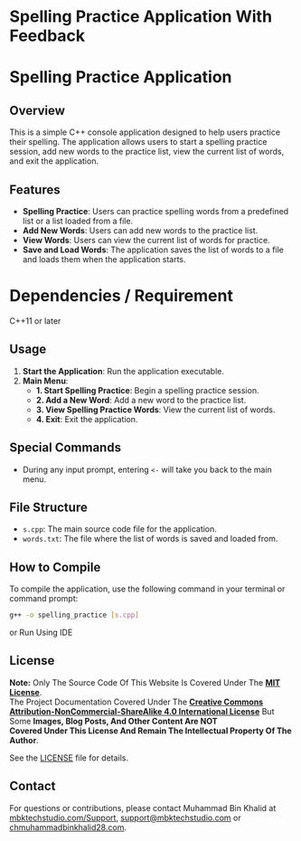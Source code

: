 # Spelling Practice Application With Feedback
# Spelling Practice Application

## Overview
This is a simple C++ console application designed to help users practice their spelling. The application allows users to start a spelling practice session, add new words to the practice list, view the current list of words, and exit the application.

## Features
- **Spelling Practice**: Users can practice spelling words from a predefined list or a list loaded from a file.
- **Add New Words**: Users can add new words to the practice list.
- **View Words**: Users can view the current list of words for practice.
- **Save and Load Words**: The application saves the list of words to a file and loads them when the application starts.

# Dependencies / Requirement
C++11 or later

## Usage
1. **Start the Application**: Run the application executable.
2. **Main Menu**:
    - **1. Start Spelling Practice**: Begin a spelling practice session.
    - **2. Add a New Word**: Add a new word to the practice list.
    - **3. View Spelling Practice Words**: View the current list of words.
    - **4. Exit**: Exit the application.

## Special Commands
- During any input prompt, entering `<-` will take you back to the main menu.

## File Structure
- `s.cpp`: The main source code file for the application.
- `words.txt`: The file where the list of words is saved and loaded from.

## How to Compile
To compile the application, use the following command in your terminal or command prompt:
```sh
g++ -o spelling_practice [s.cpp]
```
or Run Using IDE






## License
 

**Note:** Only The Source Code Of This Website Is Covered Under The **[MIT License](https://opensource.org/license/mit)**.  
The Project Documentation Covered Under The **[Creative Commons Attribution-NonCommercial-ShareAlike 4.0 International License](https://creativecommons.org/licenses/by-nc-sa/4.0/)** But Some **Images, Blog Posts, And Other Content Are NOT  
Covered Under This License And Remain The Intellectual Property Of The Author**.

See the [LICENSE](LICENSE.md) file for details.
 
## Contact

For questions or contributions, please contact Muhammad Bin Khalid at [mbktechstudio.com/Support](https://mbktechstudio.com/Support/), [support@mbktechstudio.com](mailto:support@mbktechstudio.com) or [chmuhammadbinkhalid28.com](mailto:chmuhammadbinkhalid28.com).
